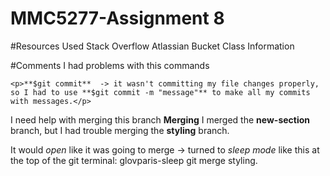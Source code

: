 # MMC5277-Assignment 8

#Resources Used
Stack Overflow
Atlassian Bucket
Class Information

#Comments
I had problems with this commands
```
<p>**$git commit**  -> it wasn't committing my file changes properly, so I had to use **$git commit -m "message"** to make all my commits with messages.</p>

```
I need help with merging this branch
**Merging**
I merged the **new-section** branch, but I had trouble merging the **styling** branch.

It would *open* like it was going to merge -> turned to *sleep mode* like this at the top of the git terminal:
glovparis-sleep git merge styling.
